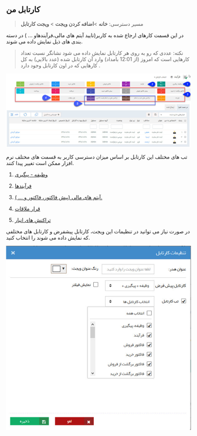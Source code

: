 ﻿## کارتابل من

>  مسیر دسترسی:  **خانه** >**اضافه کردن ویجت** > **ویجت کارتابل**  

 در این قسمت کارهای ارجاع شده به کاربر(تایید آیتم های مالی،فرآیندهاو ... )  در دسته بندی های ذیل نمایش داده می شوند.
 
 > نکته: عددی که رو به روی هر کارتابل نمایش داده می شود نشانگر نسبت تعداد کارهایی است که  امروز (از 12:01 بامداد) وارد آن کارتابل شده (عدد بالایی) به کل کارهایی که در اون کارتابل وجود دارد .

![](CourseOfPresentation.jpg)

تب های مختلف این کارتابل بر اساس میزان دسترسی کاربر به قسمت های مختلف نرم افزار ممکن است تغییر پیدا کنند.

1. [وظیفه - پیگیری](Task-tracking%2FTask-tracking.md)

2. [فرآیندها](widget-processes%2Fwidget-processes.md)

3. [آیتم های مالی (پیش فاکتور، فاکتور و ... ).](Approved-items%2FApproved-items.md)

4. [قرار ملاقات](Meeting-card%2FMeeting-card.md)

5. [تراکنش های انبار](Warehouse-transactions-widget%2FWarehouse-transactions-widget.md)

 
 

در صورت نیاز می توانید در تنظیمات این ویجت، کارتابل پیشفرض و کارتابل های مختلفی که نمایش داده می شوند را انتخاب کنید.


![](TaskTracking1.jfif)


